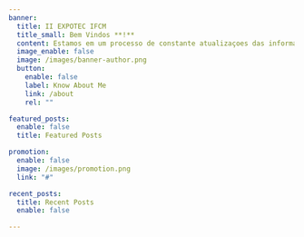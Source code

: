 ```yaml
---
banner:
  title: II EXPOTEC IFCM 
  title_small: Bem Vindos **!**
  content: Estamos em um processo de constante atualizaçoes das informações em nosso portal.
  image_enable: false
  image: /images/banner-author.png
  button:
    enable: false
    label: Know About Me
    link: /about
    rel: ""

featured_posts:
  enable: false
  title: Featured Posts

promotion:
  enable: false
  image: /images/promotion.png
  link: "#"

recent_posts:
  title: Recent Posts
  enable: false

---
```

